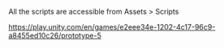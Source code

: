 All the scripts are accessible from Assets > Scripts

https://play.unity.com/en/games/e2eee34e-1202-4c17-96c9-a8455ed10c26/prototype-5
